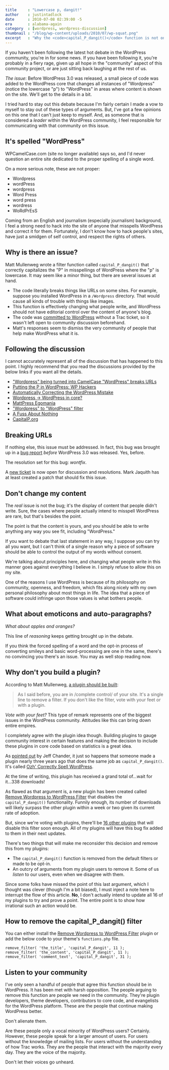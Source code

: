 ```yaml
---
title     : "Lowercase p, dangit!"
author    : justintadlock
date      : 2010-07-08 02:39:00 -5
era       : alabama-again
category  : [wordpress, wordpress-discussion]
thumbnail : "/blog/wp-content/uploads/2010/07/wp-squat.png"
excerpt   : "Why the <code>capital_P_dangit()</code> function is not only a bug but a detrimental blow to the WordPress community."
---
```


If you haven't been following the latest hot debate in the WordPress community, you're in for some news.  If you have been following it, you're probably in a fiery rage, given up all hope in the "community" aspect of this community project, or are just sitting back laughing at the rest of us.

<em>The issue</em>:  Before WordPress 3.0 was released, a small piece of code was added to the WordPress core that changes all instances of "Wordpress" (notice the lowercase "p") to "WordPress" in areas where content is shown on the site.  We'll get to the details in a bit.

I tried hard to stay out this debate because I'm fairly certain I made a vow to myself to stay out of these types of arguments.  But, I've got a few opinions on this one that I can't just keep to myself.  And, as someone that is considered a <em>leader</em> within the WordPress community, I feel responsible for communicating with that community on this issue.

<h2>It's spelled "WordPress"</h2>

WPCamelCase.com (site no longer available) says so, and I'd never question an entire site dedicated to the proper spelling of a single word.

On a more serious note, these are not proper:

<ul>
	<li>Wordpress</li>
	<li>wordPress</li>
	<li>wordpress</li>
	<li>Word Press</li>
	<li>word press</li>
	<li>wordress</li>
	<li>WoRdPrEsS</li>
</ul>

Coming from an English and journalism (especially journalism) background, I feel a strong need to hack into the site of anyone that misspells WordPress and correct it for them.  Fortunately, I don't know how to hack people's sites, have just a smidgen of self control, and respect the rights of others.

<h2>Why is there an issue?</h2>

Matt Mullenweg wrote a filter function called <code>capital_P_dangit()</code> that correctly capitalizes the "P" in misspellings of WordPress where the "p" is lowercase.  It may seem like a minor thing, but there are several issues at hand.

<ul>
	<li>The code literally breaks things like URLs on some sites.  For example, suppose you installed WordPress in a <code>/Wordpress</code> directory.  That would cause all kinds of trouble with things like images.</li>
	<li>This function is effectively changing what people write, and WordPress should not have editorial control over the content of anyone's blog.</li>
	<li>The code was <a href="http://core.trac.wordpress.org/changeset/14996" title="WordPress changeset: 14996">committed to WordPress</a> without a Trac ticket, so it wasn't left open to community discussion beforehand.</li>
	<li>Matt's responses seem to dismiss the very community of people that help make WordPress what it is.</li>
</ul>

<h2>Following the discussion</h2>

I cannot accurately represent all of the discussion that has happened to this point.  I highly recommend that you read the discussions provided by the below links if you want all the details.

<ul>
	<li><a href="http://core.trac.wordpress.org/ticket/13971" title="'Wordpress' being turned into CamelCase 'WordPress' breaks URLs">"Wordpress" being turned into CamelCase "WordPress" breaks URLs</a></li>
	<li><a href="http://lists.automattic.com/pipermail/wp-hackers/2010-July/thread.html#32841" title="WP Hackers: July 2010: Putting the P in WordPress">Putting the P in WordPress: WP Hackers</a></li>
	<li><a href="http://www.wptavern.com/automatically-correcting-the-wordpress-mistake" title="Automatically Correcting the WordPress Mistake">Automatically Correcting the WordPress Mistake</a></li>
	<li><a href="http://www.wptavern.com/forum/general-wordpress/1745-wordpress-wordpress-core.html" title="Wordpress to WordPress in core?">Wordpress -> WordPress in core?</a></li>
	<li><a href="http://hakre.wordpress.com/2010/07/07/wordpress-egomania/" title="MattPress Egomania">MattPress Egomania</a></li>
	<li><a href="http://tomlany.net/2010/05/wordpress-to-wordpress/" title="Wordpress to WordPress">"Wordpress" to "WordPress" filter</a></li>
	<li><a href="http://www.misthaven.org.uk/blog/2010/07/07/a-fuss-about-nothing/" title="A Fuss About Nothing">A Fuss About Nothing</a></li>
	<li><a href="http://capitalp.org" title="The capital 'P' in WordPress caused the BP oil spill">CapitalP.org</a></li>
</ul>

<h2>Breaking URLs</h2>

If nothing else, this issue must be addressed.  In fact, this bug was brought up in a <a href="http://core.trac.wordpress.org/ticket/13583" title="WordPress make WP contribute to drill baby drill">bug report</a> <em>before</em> WordPress 3.0 was released.  Yes, before.

The resolution set for this bug: <em>wontfix</em>.

A <a href="http://core.trac.wordpress.org/ticket/13971" title="'Wordpress' being turned into CamelCase 'WordPress' breaks URLs">new ticket</a> is now open for discussion and resolutions.  Mark Jaquith has at least created a patch that should fix this issue.

<h2>Don't change my content</h2>

The <em>real</em> issue is not the bug; it's the display of content that people didn't write.  Sure, the cases where people actually intend to misspell WordPress are rare, but that's besides the point.

The point is that the content is yours, and you should be able to write anything any way you see fit, including "WordPress."

If you want to debate that last statement in any way, I suppose you can try all you want, but I can't think of a single reason why a piece of software should be able to control the output of my words without consent.

We're talking about principles here, and changing what people write in this manner goes against everything I believe in.  I simply refuse to allow this on my site.

One of the reasons I use WordPress is because of its philosophy on community, openness, and freedom, which fits along nicely with my own personal philosophy about most things in life.  The idea that a piece of software could infringe upon those values is what bothers people.

<h2>What about emoticons and auto-paragraphs?</h2>

<em>What about apples and oranges?</em>

This line of <em>reasoning</em> keeps getting brought up in the debate.

If you think the forced spelling of a word and the opt-in process of converting smileys and basic word-processing are one in the same, there's no convincing you there's an issue.  You may as well stop reading now.

<h2>Why don't you build a plugin?</h2>

According to Matt Mullenweg, <a href="http://lists.automattic.com/pipermail/wp-hackers/2010-July/032900.html" title="WP Hackers July 2010: 032900">a plugin should be built</a>:

<blockquote>
As I said before, you are in /complete control/ of your site. It's a single line to remove a filter. If you don't like the filter, vote with your feet or with a plugin.
</blockquote>

<em>Vote with your feet?</em>  This type of remark represents one of the biggest issues in the WordPress community.  Attitudes like this can bring down entire empires.

I completely agree with the plugin idea though.  Building plugins to gauge community interest in certain features and making the decision to include these plugins in core code based on statistics is a great idea.

As <a href="http://www.wptavern.com/automatically-correcting-the-wordpress-mistake" title="Automatically correcting the WordPress mistake">pointed out</a> by Jeff Chander, it just so happens that someone made a plugin nearly three years ago that does the same job as <code>capital_P_dangit()</code>.  It's called <a href="http://wordpress.org/extend/plugins/ozhs-correctly-spell-wordpress/" title="Ozh' Correctly Spell WordPress plugin">Ozh' Correctly Spell WordPress</a>.

At the time of writing, this plugin has received a grand total of...wait for it...338 downloads!

As flawed as that argument is, a new plugin has been created called <a href="http://wordpress.org/extend/plugins/remove-wordpress-to-wordpress-filter" title="Remove Wordpress to WordPress Filter plugin">Remove Wordpress to WordPress Filter</a>  that disables the <code>capital_P_dangit()</code> functionality.  Funnily enough, its number of downloads will likely surpass the other plugin within a week or two given its current rate of adoption.

But, since we're voting with plugins, there'll be <a href="http://wordpress.org/extend/plugins/profile/greenshady" title="Justin Tadlock's plugins">16 other plugins</a> that will disable this filter soon enough.  All of my plugins will have this bug fix added to them in their next updates.

There's two things that will make me reconsider this decision and remove this from my plugins:

<ul>
	<li>The <code>capital_P_dangit()</code> function is removed from the default filters or made to be opt-in.</li>
	<li>An outcry of arguments from my plugin users to remove it.  Some of us <em>listen</em> to our users, even when we disagree with them.</li>
</ul>

<p class="alert">Since some folks have missed the point of this last argument, which I thought was clever (though I'm a bit biased), I must inject a note here to interrupt the flow of this article.  <strong>No</strong>, I don't actually intend to update all 16 of my plugins to try and prove a point.  The entire point is to show how irrational such an action would be.</p>

<h2>How to remove the capital_P_dangit() filter</h2>

You can either install the <a href="http://wordpress.org/extend/plugins/remove-wordpress-to-wordpress-filter" title="Remove Wordpress to WordPress Filter plugin">Remove Wordpress to WordPress Filter</a> plugin or add the below code to your theme's <code>functions.php</code> file.

<pre><code>remove_filter( 'the_title', 'capital_P_dangit', 11 );
remove_filter( 'the_content', 'capital_P_dangit', 11 );
remove_filter( 'comment_text', 'capital_P_dangit', 31 );</code></pre>

<h2>Listen to your community</h2>

I've only seen a handful of people that agree this function should be in WordPress.  It has been met with harsh opposition.  The people arguing to remove this function are people we need in the community.  They're plugin developers, theme developers, contributors to core code, and evangelists for the WordPress platform.  These are the people that continue making WordPress better.

Don't alienate them.

Are these people only a vocal minority of WordPress users?  Certainly.  However, these people speak for a larger amount of users.  For users without the knowledge of mailing lists.  For users without the understanding of how Trac works.  They are the people that interact with the majority every day.  They are the voice of the majority.

Don't let their voices go unheard.
